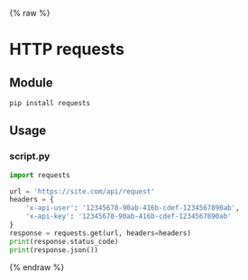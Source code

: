 {% raw %}

# HTTP requests

## Module
```
pip install requests
```

## Usage
### script.py
```python
import requests

url = 'https://site.com/api/request'
headers = {
    'x-api-user': '12345678-90ab-416b-cdef-1234567890ab',
    'x-api-key': '12345678-90ab-416b-cdef-1234567890ab'
}
response = requests.get(url, headers=headers)
print(response.status_code)
print(response.json())
```

{% endraw %}
